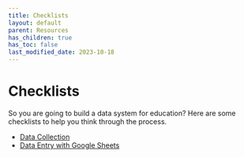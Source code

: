 ```yaml
---
title: Checklists
layout: default
parent: Resources
has_children: true
has_toc: false
last_modified_date: 2023-10-18
---
```


# Checklists
So you are going to build a data system for education? Here are some checklists to help you think through the process.

- [Data Collection](./data-collection)
- [Data Entry with Google Sheets](./data-entry-google-sheets)